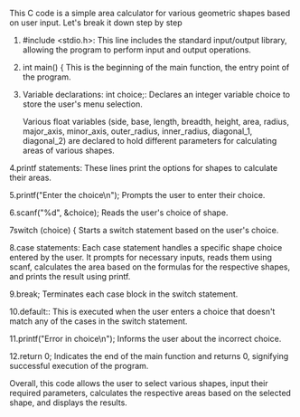 

This C code is a simple area calculator for various geometric shapes based on user input. Let's break it down step by step

1. #include <stdio.h>: 
   This line includes the standard input/output library, allowing the program to perform input and output operations.

2. int main() {
   This is the beginning of the main function, the entry point of the program.

3. Variable declarations:
   int choice;: Declares an integer variable choice to store the user's menu selection.

    Various float variables (side, base, length, breadth, height, area, radius, major_axis, minor_axis, outer_radius, inner_radius, diagonal_1, diagonal_2) are declared to hold different          parameters for calculating areas of various shapes.

4.printf statements:
  These lines print the options for shapes to calculate their areas.

5.printf("Enter the choice\n");
 Prompts the user to enter their choice.

6.scanf("%d", &choice);
 Reads the user's choice of shape.

7switch (choice) {
 Starts a switch statement based on the user's choice.

8.case statements:
  Each case statement handles a specific shape choice entered by the user.
It prompts for necessary inputs, reads them using scanf, calculates the area based on the formulas for the respective shapes, and prints the result using printf.

9.break;
 Terminates each case block in the switch statement.

10.default::
   This is executed when the user enters a choice that doesn't match any of the cases in the switch statement.

11.printf("Error in choice\n");
  Informs the user about the incorrect choice.

12.return 0;
   Indicates the end of the main function and returns 0, signifying successful execution of the program.

Overall, this code allows the user to select various shapes, input their required parameters, calculates the respective areas based on the selected shape, and displays the results.






